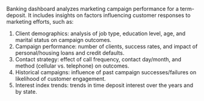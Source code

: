 Banking dashboard analyzes marketing campaign performance for a term-deposit. It includes insights on factors influencing customer responses to marketing efforts, such as:
1. Client demographics: analysis of job type, education level, age, and marital status on campaign outcomes.
2. Campaign performance: number of clients, success rates, and impact of personal/housing loans and credit defaults.
3. Contact strategy: effect of call frequency, contact day/month, and method (cellular vs. telephone) on outcomes.
4. Historical campaigns: influence of past campaign successes/failures on likelihood of customer engagement.
5. Interest index trends: trends in time deposit interest over the years and by state.
